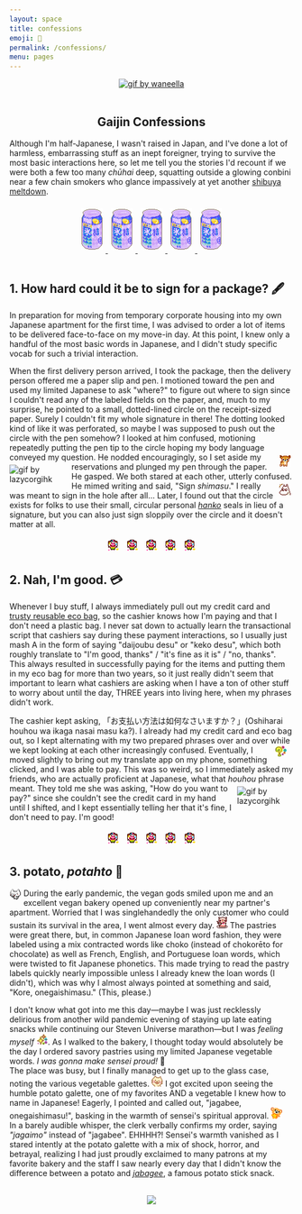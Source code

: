 ```yaml
---
layout: space
title: confessions
emoji: 🤫
permalink: /confessions/
menu: pages
---
```

<center>
    <div class="noext">
        <a target="_blank" href="https://www.patreon.com/waneella">
            <img src="https://imglf5.lf127.net/img/L1ZOMzFVTXVFQ2FhZCttVmlzZTEvM0I1Z3JnUS81OHZ0N09rTTVMUFp3MS9GcWZtV2dFcW1RPT0.gif" style="max-height:100%;" title="gif by waneella">
        </a>
    </div>
    <br>
    <h2>Gaijin Confessions</h2>
</center>
Although I'm half-Japanese, I wasn't raised in Japan, and I've done a lot of harmless, embarrassing stuff as an inept foreigner, trying to survive the most basic interactions here, so let me tell you the stories I'd recount if we were both a few too many <i>chūhai</i> deep, squatting outside a glowing conbini near a few chain smokers who glance impassively at yet another <a target="_blank" href="https://www.instagram.com/shibuyameltdown/" title="caution: sometimes NSFW">shibuya meltdown</a>. 
<br>
<br>
<center>
    <div class="noext">
        <a target="_blank" href="http://bitmapdreams.lastsecret.net">
            <img src="/graphics/toy/bitmapdreams_hyoketsu.gif" title="hyoketsu pixel by Bitmap Dreams" style="margin: 5px;">
            <img src="/graphics/toy/bitmapdreams_hyoketsu.gif" title="hyoketsu pixel by Bitmap Dreams" style="margin: 5px;">
            <img src="/graphics/toy/bitmapdreams_hyoketsu.gif" title="hyoketsu pixel by Bitmap Dreams" style="margin: 5px;">
            <img src="/graphics/toy/bitmapdreams_hyoketsu.gif" title="hyoketsu pixel by Bitmap Dreams" style="margin: 5px;">
            <img src="/graphics/toy/bitmapdreams_hyoketsu.gif" title="hyoketsu pixel by Bitmap Dreams" style="margin: 5px;">
        </a>
    </div>
</center>
<br>
<h2>1. How hard could it be to sign for a package? 🖋️</h2>  
In preparation for moving from temporary corporate housing into my own Japanese apartment for the first time, I was advised to order a lot of items to be delivered face-to-face on my move-in day. At this point, I knew only a handful of the most basic words in Japanese, and I didn't study specific vocab for such a trivial interaction.  
  
When the first delivery person arrived, I took the package, then the delivery person offered me a paper slip and pen. I motioned toward the pen and used my limited Japanese to ask "where?" to figure out where to sign since I couldn't read any of the labeled fields on the paper, and, much to my surprise, he pointed to a small, dotted-lined circle on the receipt-sized paper. Surely I couldn't fit my whole signature in there! The dotting looked kind of like it was perforated, so maybe I was supposed to push out the circle with the pen somehow? I looked at him confused, motioning repeatedly putting the pen tip to the circle hoping my body language conveyed my question. 
<img src="/graphics/toy/emoticons/nod-deer.gif" align="right" style="padding: 5px;">
He nodded encouragingly, so I set aside my reservations and plunged my pen through the paper. 
<img src="https://media1.giphy.com/media/OHKYKNme94zFKO6RtA/giphy.gif" align="left" style="padding: 5px 10px 5px 0; max-width: 100px;" title="gif by lazycorgihk">
He gasped. We both stared at each other, utterly confused. 
<img src="/graphics/toy/emoticons/shocked-moomin.gif" align="right" style="padding: 5px;">
He mimed writing and said, "Sign *shimasu*." I really was meant to sign in the hole after all... Later, I found out that the circle exists for folks to use their small, circular personal <a target="_blank" href="https://dual-hanko.jp/e-feature.html">*hanko*</a> seals in lieu of a signature, but you can also just sign sloppily over the circle and it doesn't matter at all.  
<center>
    <img src="/graphics/toy/emoticons/clown.gif" style="margin: 5px;">
    <img src="/graphics/toy/emoticons/clown.gif" style="margin: 5px;">
    <img src="/graphics/toy/emoticons/clown.gif" style="margin: 5px;">
    <img src="/graphics/toy/emoticons/clown.gif" style="margin: 5px;">
    <img src="/graphics/toy/emoticons/clown.gif" style="margin: 5px;">
</center>
<h2>2. Nah, I'm good. 💳</h2>  
Whenever I buy stuff, I always immediately pull out my credit card and <a target="_blank" href="https://www.shupatto.com/">trusty reusable eco bag</a>, so the cashier knows how I'm paying and that I don't need a plastic bag. I never sat down to actually learn the transactional script that cashiers say during these payment interactions, so I usually just mash A in the form of saying "daijoubu desu" or "keko desu", which both roughly translate to "I'm good, thanks" / "it's fine as it is" / "no, thanks". This always resulted in successfully paying for the items and putting them in my eco bag for more than two years, so it just really didn't seem that important to learn what cashiers are asking when I have a ton of other stuff to worry about until the day, THREE years into living here, when my phrases didn't work. 
  
The cashier kept asking, 「お支払い方法は如何なさいますか？」(Oshiharai houhou wa ikaga nasai masu ka?). 
I already had my credit card and eco bag out, so I kept alternating with my two prepared phrases over and over while we kept looking at each other increasingly confused.
<img src="/graphics/toy/emoticons/question-watercolor.gif" align="right" style="margin: 0 12px 0 0;" > 
Eventually, I moved slightly to bring out my translate app on my phone, something clicked, and I was able to pay. This was so weird, so I immediately asked my friends, who are actually proficient at Japanese, what that *houhou* phrase meant. 
<img src="https://media3.giphy.com/media/SL9esQ2xRZT5h6PB7w/giphy.gif" align="right" style="padding: 5px 0 5px 10px; max-width: 100px;" title="gif by lazycorgihk">
They told me she was asking, "How do you want to pay?" since she couldn't see the credit card in my hand until I shifted, and I kept essentially telling her that it's fine, I don't need to pay. I'm good!
<br>
<center>
    <img src="/graphics/toy/emoticons/clown.gif" style="margin: 5px;">
    <img src="/graphics/toy/emoticons/clown.gif" style="margin: 5px;">
    <img src="/graphics/toy/emoticons/clown.gif" style="margin: 5px;">
    <img src="/graphics/toy/emoticons/clown.gif" style="margin: 5px;">
    <img src="/graphics/toy/emoticons/clown.gif" style="margin: 5px;">
</center>
  
<h2>3. potato, <i>potahto</i> 🍟</h2>  
<img src="/graphics/toy/emoticons/happy-sony-cat.gif" align="left" style="margin: 0 5px 0 0;"> During the early pandemic, the vegan gods smiled upon me and an excellent vegan bakery opened up conveniently near my partner's apartment. Worried that I was singlehandedly the only customer who could sustain its survival in the area, I went almost every day. <img src="/graphics/toy/emoticons/pig_eat.gif"> The pastries were great there, but, in common Japanese loan word fashion, they were labeled using a mix contracted words like choko (instead of chokorēto for chocolate) as well as French, English, and Portuguese loan words, which were twisted to fit Japanese phonetics. This made trying to read the pastry labels quickly nearly impossible unless I already knew the loan words (I didn't), which was why I almost always pointed at something and said, "Kore, onegaishimasu." (This, please.) 
  
I don't know what got into me this day—maybe I was just recklessly delirious from another wild pandemic evening of staying up late eating snacks while continuing our Steven Universe marathon—but I was <i>feeling myself</i> <img src="/graphics/toy/emoticons/sparkle-watercolor.gif">. As I walked to the bakery, I thought today would absolutely be the day I ordered savory pastries using my limited Japanese vegetable words. <i>I was gonna make sensei proud!</i> 😤  
The place was busy, but I finally managed to get up to the glass case, noting the various vegetable galettes. <img src="/graphics/toy/emoticons/excited-cat-2.gif"> I got excited upon seeing the humble potato galette, one of my favorites AND a vegetable I knew how to name in Japanese! Eagerly, I pointed and called out, "jagabee, onegaishimasu!", basking in the warmth of sensei's spiritual approval. <img src="/graphics/toy/emoticons/bear-star.gif">  
In a barely audible whisper, the clerk verbally confirms my order, saying <i>"jagaimo"</i> instead of "jagabee". EHHHH?! Sensei's warmth vanished as I stared intently at the potato galette with a mix of shock, horror, and betrayal, realizing I had just proudly exclaimed to many patrons at my favorite bakery and the staff I saw nearly every day that I didn't know the difference between a potato and <i><a target="_blank" href="https://www.calbee.co.jp/jagabee/">jabagee</a></i>, a famous potato stick snack. 
<br> 
<br> 
<center>
    <img src="https://i.pinimg.com/originals/75/12/a7/7512a7e5524034a2b2d817d963dec557.gif" style="max-width: 100%;" >
</center>